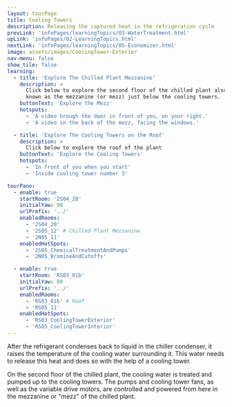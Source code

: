 ```yaml
---
layout: tourPage
title: Cooling Towers
description: Releasing the captured heat in the refrigeration cycle
prevLink: 'infoPages/learningTopics/03-WaterTreatment.html'
upLink: 'infoPages/02-LearningTopics.html'
nextLink: 'infoPages/learningTopics/05-Economizer.html'
image: assets/images/CoolingTower-Exterior
nav-menu: false
show_tile: false
learning:
  - title: 'Explore The Chilled Plant Mezzanine'
    description: >
      Click below to explore the second floor of the chilled plant also
      known as the mezzanine (or mezz) just below the cooling towers.
    buttonText: 'Explore the Mezz'
    hotspots:
      - 'A video hrough the door in front of you, on your right.'
      - 'A video in the back of the mezz, facing the windows.'

  - title: 'Explore The Cooling Towers on the Roof'
    description: >
      Click below to explore the roof of the plant
    buttonText: 'Explore the Cooling Towers'
    hotspots:
      - 'In front of you when you start'
      - 'Inside cooling tower number 3'

tourPano:
  - enable: true
    startRoom: '2S04_20'
    initialYaw: 90
    urlPrefix: '../'
    enabledRooms:
      - '2S04_20'
      - '2S05_12' # Chilled Plant Mezzanine
      - '2N05_11'
    enabledHotSpots:
      - '2S05_ChemicalTreatmentAndPumps'
      - '2N05_BromineAndCutoffs'

  - enable: true
    startRoom: 'RS03_01b'
    initialYaw: 80
    urlPrefix: '../'
    enabledRooms:
      - 'RS03_01b' # Roof
      - 'RS05_11'
    enabledHotSpots:
      - 'RS03_CoolingTowerExterior'
      - 'RS05_CoolingTowerInterior'
---
```

After the refrigerant condenses back to liquid in the chiller condenser, it raises the temperature of the cooling water surrounding it. This water needs to release this heat and does so with the help of a cooling tower.

On the second floor of the chilled plant, the cooling water is treated and pumped up to the cooling towers. The pumps and cooling tower fans, as well as the variable drive motors, are controlled and powered from here in the mezzanine or "mezz" of the chilled plant.
